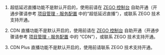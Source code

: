 1. 超低延迟直播功能不是默认开启的，使用前请在 [ZEGO 控制台](https://console.zego.im) 自助开通（开通步骤请参考 [项目管理 - 服务配置](#14337) 中的“超低延迟直播”），或联系 ZEGO 技术支持开通。

2. CDN 直播功能不是默认开启的，使用前请在 [ZEGO 控制台](https://console.zego.im) 自助开通（开通步骤请参考 [项目管理 - 服务配置](#14223) 中的 “CDN”），或联系 ZEGO 技术支持开通。

3. CDN Plus 直播功能不是默认开启的，使用前请联系 ZEGO 技术支持开通。





